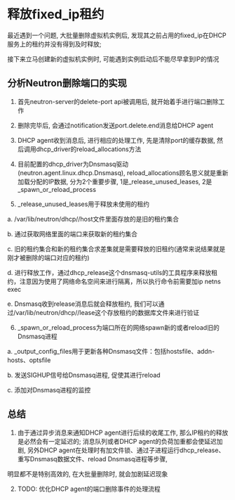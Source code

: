 # 释放fixed_ip租约

最近遇到一个问题, 大批量删除虚拟机实例后, 发现其之前占用的fixed_ip在DHCP服务上的租约并没有得到及时释放;

接下来立马创建新的虚拟机实例时, 可能遇到实例启动后不能尽早拿到IP的情况


## 分析Neutron删除端口的实现

1. 首先neutron-server的delete-port api被调用后, 就开始着手进行端口删除工作

2. 删除完毕后, 会通过notification发送port.delete.end消息给DHCP agent

3. DHCP agent收到消息后, 进行相应的处理工作, 先是清除port的缓存数据, 然后调用dhcp_driver的reload_allocations方法

4. 目前配置的dhcp_driver为Dnsmasq驱动(neutron.agent.linux.dhcp.Dnsmasq), reload_allocations顾名思义就是重新加载分配的IP数据, 分为2个重要步骤, 1是_release_unused_leases, 2是_spawn_or_reload_process

5. _release_unused_leases用于释放未使用的租约

a. /var/lib/neutron/dhcp/<net-id>/host文件里面存放的是旧的租约集合

b. 通过获取网络里面的端口来获取新的租约集合

c. 旧的租约集合和新的租约集合求差集就是需要释放的旧租约(通常来说结果就是刚才被删除的端口对应的租约)

d. 进行释放工作，通过dhcp_release这个dnsmasq-utils的工具程序来释放租约，注意因为使用了网络命名空间来进行隔离，所以执行命令前需要加ip netns exec <dhcp-namespace>

e. Dnsmasq收到release消息后就会释放租约, 我们可以通过/var/lib/neutron/dhcp/<net-id>/lease这个存放租约的数据库文件来进行验证

6. _spawn_or_reload_process为端口所在的网络spawn新的或者reload旧的Dnsmasq进程

a. _output_config_files用于更新各种Dnsmasq文件：包括hostsfile、addn-hosts、optsfile

b. 发送SIGHUP信号给Dnsmasq进程, 促使其进行reload

c. 添加对Dnsmasq进程的监控


## 总结

1. 由于通过异步消息来通知DHCP agent进行后续的收尾工作, 那么IP租约的释放是必然会有一定延迟的; 消息队列或者DHCP agent的负荷加重都会使延迟加剧, 另外DHCP agent在处理时有加文件锁、通过子进程运行dhcp_release、重写Dnsmasq数据文件、reload Dnsmasq进程等步骤,

明显都不是特别高效的, 在大批量删除时, 就会加剧延迟现象

2. TODO: 优化DHCP agent的端口删除事件的处理流程
